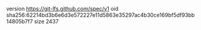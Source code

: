 version https://git-lfs.github.com/spec/v1
oid sha256:62214bd3b6e6d3e572227e11d5863e35297ac4b30ce169bf5df93bb14805b7f7
size 2437
